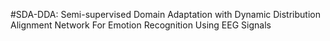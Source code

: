 #SDA-DDA: Semi-supervised Domain Adaptation with Dynamic Distribution Alignment Network For Emotion Recognition Using EEG Signals
